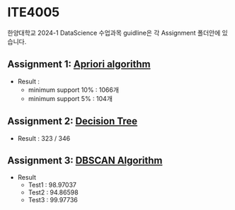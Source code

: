 # ITE4005
한양대학교 2024-1 DataScience  수업과목
guidline은 각 Assignment 폴더안에 있습니다. 

## Assignment 1: [Apriori algorithm](https://en.wikipedia.org/wiki/Apriori_algorithm)

- Result : 
    - minimum support 10% : 1066개  
    - minimum support 5%  : 104개

## Assignment 2: [Decision Tree](https://en.wikipedia.org/wiki/Decision_tree)

-  Result : 323 / 346

## Assignment 3: [DBSCAN Algorithm](https://en.wikipedia.org/wiki/DBSCAN)

- Result
    - Test1 : 98.97037 
    - Test2 : 94.86598
    - Test3 : 99.97736


